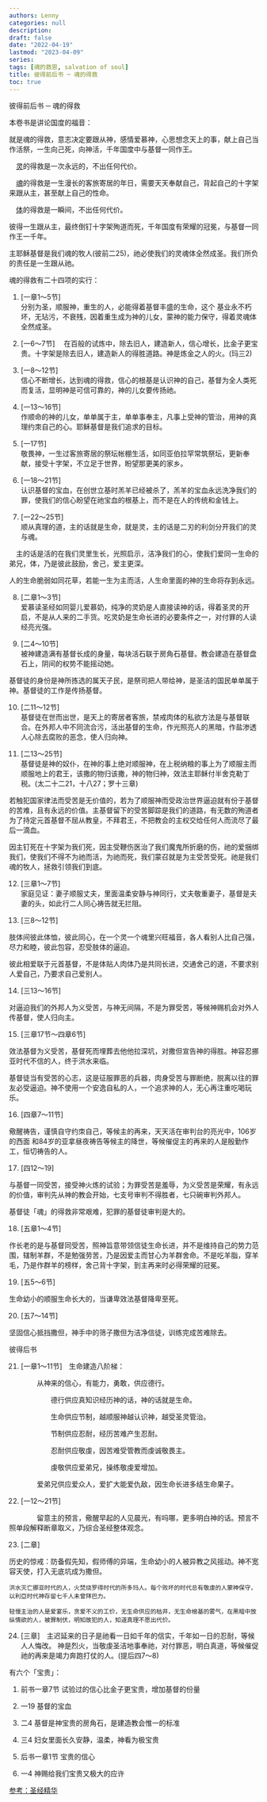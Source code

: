 ```yaml
---
authors: Lenny
categories: null
description: 
draft: false
date: "2022-04-19"
lastmod: "2023-04-09"
series:
tags: [魂的救恩, salvation of soul]
title: 彼得前后书 ─ 魂的得救
toc: true
---
```


<!--more-->

彼得前后书 ─ 魂的得救

本卷书是讲论国度的福音：

  就是魂的得救，意志决定要跟从神，感情爱慕神，心思想念天上的事，献上自己当作活祭，一生向己死，向神活，千年国度中与基督一同作王。

　<u class = "red">灵</u>的得救是一次永远的，不出任何代价。

　<u class = "red">魂</u>的得救是一生漫长的客旅寄居的年日，需要天天奉献自己，背起自己的十字架来跟从主，甚至献上自己的性命。

　<u class = "red">体</u>的得救是一瞬间，不出任何代价。

彼得一生跟从主，最终倒钉十字架殉道而死，千年国度有荣耀的冠冕，与基督一同作王一千年。

主耶稣基督是我们魂的牧人(彼前二25)，祂必使我们的灵魂体全然成圣。我们所负的责任是一生跟从祂。

魂的得救有二十四项的实行：

  1. [一章1～5节]  
  分别为圣，顺服神，重生的人，必能得着基督丰盛的生命，这个 基业永不朽坏，无玷污，不衰残，因着重生成为神的儿女，蒙神的能力保守，得着灵魂体全然成圣。

  2. [一6～7节]　 
  在百般的试炼中，除去旧人，建造新人，信心增长，比金子更宝贵。十字架是除去旧人，建造新人的得胜道路。神是炼金之人的火。(玛三2)

  3. [一8～12节]  
  信心不断增长，达到魂的得救，信心的根基是认识神的自己，基督为全人类死而复活，显明神是可信可靠的，神的儿女要传扬祂。

  4. [一13～16节]  
  作顺命的神的儿女，单单属于主，单单事奉主，凡事上受神的管治，用神的真理约朿自己的心。耶稣基督是我们追求的目标。

  5. [一17节]  
  敬畏神，一生过客旅寄居的祭坛帐棚生活，如同亚伯拉罕常筑祭坛，更新奉献，接受十字架，不立足于世界，盼望那更美的家乡。

  6. [一18～21节]  
  认识基督的宝血，在创世立基时羔羊已经被杀了，羔羊的宝血永远洗净我们的罪，使我们的信心盼望在祂宝血的根基上，而不是在人的传统和金钱上。

  7. [一22～25节]  
  顺从真理的道，主的话就是生命，就是灵，主的话是二刃的利剑分开我们的灵与魂。

　主的话是活的在我们灵里生长，光照启示，洁净我们的心，使我们爱同一生命的弟兄，体，乃是彼此鼓励，舍己，爱主更深。

  人的生命脆弱如同花草，若能一生为主而活，人生命里面的神的生命将存到永远。

  8. [二章1～3节]  
  爱慕读圣经如同婴儿爱慕奶，纯净的灵奶是人直接读神的话，得着圣灵的开启，不是从人来的二手货。吃灵奶是生命长进的必要条件之一，对付罪的人读经亮光强。

  9. [二4～10节]    
  被神建造满有基督长成的身量，每块活石联于房角石基督。教会建造在基督盘石上，阴间的权势不能摇动她。

  基督徒的身份是神所拣选的属天子民，是祭司把人带给神，是圣洁的国民单单属于神。基督徒的工作是传扬基督。

  10. [二11～12节]  
  基督徒在世而出世，是天上的寄居者客旅，禁戒肉体的私欲方法是与基督联合。在外邦人中不同流合污，活出基督的生命，作光照亮人的黑暗，作盐渗透人心除去腐败的恶念，使人归向神。

  11. [二13～25节]  
  基督徒是神的奴仆，在神的事上绝对顺服神，在上税纳粮的事上为了顺服主而顺服地上的君王，该撒的物归该撒，神的物归神，效法主耶稣付半舍克勒丁税。(太二十二21，十八27；罗十三章)

  若触犯国家律法而受苦是无价值的，若为了顺服神而受政治世界逼迫就有份于基督的苦难，且有永远的价值。主基督留下的受苦脚踪是我们的道路，有无数的殉道者为了持定元首基督不屈从教皇，不拜君王，不把教会的主权交给任何人而流尽了最后一滴血。

  因主钉死在十字架为我们死，因主受鞭伤医治了我们魔鬼所折磨的伤，祂的爱捆绑我们，使我们不得不为祂而活，为祂而死，我们蒙召就是为主受苦受死。祂是我们魂的牧人，拯救引领我们到底。

  12. [三章1～7节]  
  家庭见证：妻子顺服丈夫，里面温柔安静与神同行，丈夫敬重妻子，基督是夫妻的头，如此行二人同心祷告就无拦阻。

  13. [三8～12节]

  肢体间彼此体恤，彼此同心，在一个灵一个魂里兴旺福音，各人看别人比自己强，尽力和睦，彼此包容，忍受肢体的逼迫。

  彼此相爱联于元首基督，不是体贴人肉体乃是共同长进，交通舍己的道，不要求别人爱自己，乃要求自己爱别人。

  14. [三13～16节]

  对逼迫我们的外邦人为义受苦，与神无间隔，不是为罪受苦，等候神赐机会对外人传基督，使人归向主。

  15. [三章17节～四章6节]

  效法基督为义受苦，基督死而埋葬去他他拉深坑，对撒但宣告神的得胜。神容忍挪亚时代不信的人，终于洪水来临。

  基督徒当有受苦的心志，这是征服罪恶的兵器，肉身受苦与罪断绝，脱离以往的罪友必受逼迫。神不使用一个安逸自私的人，一个追求神的人，无心再注重吃喝玩乐。

  16. [四章7～11节]

  儆醒祷告，谨慎自守约朿自己，等候主的再来，天天活在审判台的亮光中，106岁的西面 和84岁的亚拿昼夜祷告等候主的降世，等候催促主的再来的人是殷勤作工，恒切祷告的人。

  17. [四12～19]

  与基督一同受苦，接受神火炼的试验；为罪受苦是羞辱，为义受苦是荣耀，有永远的价值，审判先从神的教会开始，七支号审判不得胜者，七只碗审判外邦人。

  基督徒「魂」的得救非常艰难，犯罪的基督徒审判是大的。

  18. [五章1～4节]

  作长老的是与基督同受苦，照神旨意带领信徒生命长进，并不是维持自己的势力范围，辖制羊群，不是勉强劳苦，乃是因爱主而甘心为羊群舍命。不是吃羊脂，穿羊毛，乃是作群羊的榜样，舍己背十字架，到主再来时必得荣耀的冠冕。

  19. [五5～6节]

  生命幼小的顺服生命长大的，当谦卑效法基督降卑至死。

  20.  [五7～14节]

  坚固信心抵挡撒但，神手中的筛子撒但为洁净信徒，训练完成苦难除去。

 

彼得后书

  21. [一章1～11节]　生命建造八阶梯：

　　　　从神来的信心，有能力，勇敢，供应德行。

　　　　　　德行供应真知识经历神的话，神的话就是生命。

　　　　　　生命供应节制，越顺服神越认识神，越受圣灵管治。

　　　　　　节制供应忍耐，经历苦难产生忍耐。

　　　　　　忍耐供应敬虔，因苦难受管教而虔诚敬畏主。

　　　　　　虔敬供应爱弟兄，操练敬虔爱增加。

　　　　爱弟兄供应爱众人，爱扩大能爱仇敌，因生命长进多结生命果子。

   22. [一12～21节]

　　　　留意主的预言，儆醒早起的人见晨光，有吗哪，更多明白神的话。预言不照单段解释断章取义，乃综合圣经整体观念。

   23. [二章]

  历史的惊戒：防备假先知，假师傅的异端，生命幼小的人被异教之风摇动。神不宽容天使，打入无底坑成为撒但。

    洪水灭亡挪亚时代的人，火焚烧罗得时代的所多玛人。每个败坏的时代总有敬虔的人蒙神保守，以利亞时代神存留七千人未曾拜巴力。

    轻慢主治的人是爱宴乐，贪爱不义的工价，无生命供应的枯井，无生命根基的雾气，在黑暗中放纵情欲的人，被罪制伏，明知故犯的人，知道真理不愿出代价。

   24. [三章]　主迟延来的日子是祂看一日如千年的信实，千年如一日的忍耐，等候人人悔改。 神是烈火，当敬虔圣洁地事奉祂，对付罪恶，明白真道，等候催促祂的再来是竭力奔跑打仗的人。(提后四7～8)

有六个「宝贵」：

  1. 前书一章7节 试验过的信心比金子更宝贵，增加基督的份量

  2. 一19   基督的宝血

  3. 二4    基督是神宝贵的房角石，是建造教会惟一的标准

  4. 三4    妇女里面长久安静，温柔，神看为极宝贵

  5. 后书一章1节 宝贵的信心

  6. 一4    神赐给我们宝贵又极大的应许

<a href = "https://sites.google.com/site/lilysbiblestudy/simplified/peter12" target="_blank" rel="noopener noreferrer">参考：圣经精华</a>